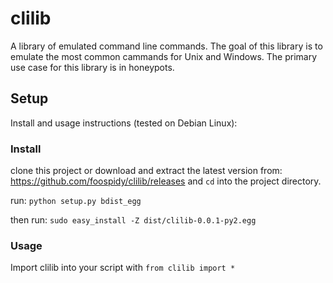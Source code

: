 # clilib
A library of emulated command line commands. The goal of this library is to
emulate the most common cammands for Unix and Windows. The primary
use case for this library is in honeypots.

## Setup
Install and usage instructions (tested on Debian Linux):

### Install
clone this project or download and extract the latest version from: https://github.com/foospidy/clilib/releases and `cd` into the project directory.

run: `python setup.py bdist_egg`

then run: `sudo easy_install -Z dist/clilib-0.0.1-py2.egg`

### Usage
Import clilib into your script with `from clilib import *`

